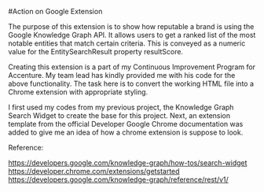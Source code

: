 #Action on Google Extension

The purpose of this extension is to show how reputable a brand is using the
Google Knowledge Graph API. It allows users to get a ranked list of the most notable entities that match certain criteria. This is conveyed as a numeric value for the EntitySearchResult property resultScore. 

Creating this extension is a part of my Continuous Improvement Program for Accenture. My team lead has kindly provided me with his code for the above functionality. The task here is to convert the working HTML file into a Chrome extension with appropriate styling.


I first used my codes from my previous project, the Knowledge Graph Search Widget to create the base for this project. Next, an extension template from the official Developer Google Chrome documentation was added to give me an idea of how a chrome extension is suppose to look. 

Reference:

https://developers.google.com/knowledge-graph/how-tos/search-widget
https://developer.chrome.com/extensions/getstarted
https://developers.google.com/knowledge-graph/reference/rest/v1/